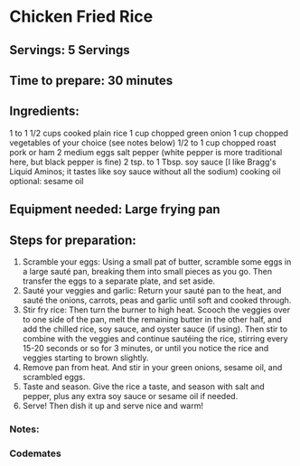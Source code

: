 # Chicken Fried Rice

## Servings: 5 Servings

## Time to prepare: 30 minutes

## Ingredients: 

1 to 1 1/2 cups cooked plain rice
1 cup chopped green onion
1 cup chopped vegetables of your choice (see notes below)
1/2 to 1 cup chopped roast pork or ham
2 medium eggs
salt
pepper (white pepper is more traditional here, but black pepper is fine)
2 tsp. to 1 Tbsp. soy sauce [I like Bragg's Liquid Aminos; it tastes like soy sauce without all the sodium)
cooking oil
optional: sesame oil


## Equipment needed: Large frying pan


## Steps for preparation:

1. Scramble your eggs: Using a small pat of butter, scramble some eggs in a large sauté pan, breaking them into small pieces as you go.  Then transfer the eggs to a separate plate, and set aside.
2. Sauté your veggies and garlic: Return your sauté pan to the heat, and sauté the onions, carrots, peas and garlic until soft and cooked through.
3. Stir fry rice: Then turn the burner to high heat.  Scooch the veggies over to one side of the pan, melt the remaining butter in the other half, and add the chilled rice, soy sauce, and oyster sauce (if using).  Then stir to combine with the veggies and continue sautéing the rice, stirring every 15-20 seconds or so for 3 minutes, or until you notice the rice and veggies starting to brown slightly.
4. Remove pan from heat. And stir in your green onions, sesame oil, and scrambled eggs.
5. Taste and season.  Give the rice a taste, and season with salt and pepper, plus any extra soy sauce or sesame oil if needed.
6. Serve!  Then dish it up and serve nice and warm!

### Notes:



### Codemates #
